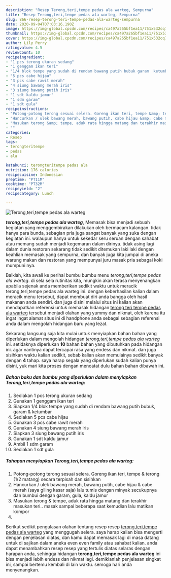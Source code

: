 ```yaml
---
description: "Resep Terong,teri,tempe pedas ala warteg, Sempurna"
title: "Resep Terong,teri,tempe pedas ala warteg, Sempurna"
slug: 866-resep-terong-teri-tempe-pedas-ala-warteg-sempurna
date: 2020-09-04T07:03:16.190Z
image: https://img-global.cpcdn.com/recipes/ca497a265bf1ea11/751x532cq70/terongteritempe-pedas-ala-warteg-foto-resep-utama.jpg
thumbnail: https://img-global.cpcdn.com/recipes/ca497a265bf1ea11/751x532cq70/terongteritempe-pedas-ala-warteg-foto-resep-utama.jpg
cover: https://img-global.cpcdn.com/recipes/ca497a265bf1ea11/751x532cq70/terongteritempe-pedas-ala-warteg-foto-resep-utama.jpg
author: Lily Perry
ratingvalue: 4.5
reviewcount: 10
recipeingredient:
- "1 pcs terong ukuran sedang"
- "1 genggam ikan teri"
- "1/4 blok tempe yang sudah di rendam bawang putih bubuk garam  ketumbar"
- "5 pcs cabe hijau"
- "3 pcs cabe rawit merah"
- "4 siung bawang merah iris"
- "3 siung bawang putih iris"
- "1 sdt kaldu jamur"
- "1 sdm garam"
- "1 sdt gula"
recipeinstructions:
- "Potong-potong terong sesuai selera. Goreng ikan teri, tempe &amp; terong (1/2 matang) secara terpisah dan sisihkan"
- "Hancurkan / ulek bawang merah, bawang putih, cabe hijau &amp; cabe merah (saya giling kasar saja) lalu tumis dengan minyak secukupnya dan bumbui dengan garam, gula, kaldu jamur"
- "Masukan terong &amp; tempe, aduk rata hingga matang dan terakhir masukan teri.. masak sampai beberapa saat kemudian lalu matikan kompor"
- ""
categories:
- Resep
tags:
- terongteritempe
- pedas
- ala

katakunci: terongteritempe pedas ala 
nutrition: 176 calories
recipecuisine: Indonesian
preptime: "PT11M"
cooktime: "PT32M"
recipeyield: "2"
recipecategory: Lunch

---
```



![Terong,teri,tempe pedas ala warteg](https://img-global.cpcdn.com/recipes/ca497a265bf1ea11/751x532cq70/terongteritempe-pedas-ala-warteg-foto-resep-utama.jpg)

<b><i>terong,teri,tempe pedas ala warteg</i></b>, Memasak bisa menjadi sebuah kegiatan yang menggembirakan dilakukan oleh bermacam kalangan. tidak hanya para bunda, sebagian pria juga sangat banyak yang suka dengan kegiatan ini. walaupun hanya untuk sekedar seru seruan dengan sahabat atau memang sudah menjadi kegemaran dalam dirinya. tidak asing lagi dalam dunia restoran sekarang tidak sedikit ditemukan laki laki dengan keahlian memasak yang sempurna, dan banyak juga kita jumpai di aneka warung makan dan restoran yang mempunyai juru masak pria sebagai koki mumpuni nya.



Baiklah, kita awali ke perihal bumbu bumbu menu <i>terong,teri,tempe pedas ala warteg</i>. di sela sela rutinitas kita, mungkin akan terasa menyenangkan apabila sejenak anda memberikan sedikit waktu untuk meracik terong,teri,tempe pedas ala warteg ini. dengan keberhasilan kalian dalam meracik menu tersebut, dapat membuat diri anda bangga oleh hasil makanan anda sendiri. dan juga disini melalui situs ini kalian akan mendapatkan referensi untuk memasak hidangan <u>terong,teri,tempe pedas ala warteg</u> tersebut menjadi olahan yang yummy dan nikmat, oleh karena itu ingat ingat alamat situs ini di handphone anda sebagai sebagian referensi anda dalam mengolah hidangan baru yang lezat.


Sekarang langsung saja kita mulai untuk menyiapkan bahan bahan yang diperlukan dalam mengolah hidangan <u><i>terong,teri,tempe pedas ala warteg</i></u> ini. setidaknya diperlukan <b>10</b> bahan bahan yang dibutuhkan pada hidangan ini. agar nantinya dapat tercapai rasa yang endess dan nikmat. dan juga sisihkan waktu kalian sedikit, sebab kalian akan memulainya sedikit banyak dengan <b>4</b> tahap. saya harap segala yang diperlukan sudah kalian punya disini, yuk mari kita proses dengan mencatat dulu bahan bahan dibawah ini.

<!--inarticleads1-->

##### Bahan baku dan bumbu yang diperlukan dalam menyiapkan Terong,teri,tempe pedas ala warteg:

1. Sediakan 1 pcs terong ukuran sedang
1. Gunakan 1 genggam ikan teri
1. Siapkan 1/4 blok tempe yang sudah di rendam bawang putih bubuk, garam &amp; ketumbar
1. Sediakan 5 pcs cabe hijau
1. Gunakan 3 pcs cabe rawit merah
1. Gunakan 4 siung bawang merah iris
1. Siapkan 3 siung bawang putih iris
1. Gunakan 1 sdt kaldu jamur
1. Ambil 1 sdm garam
1. Sediakan 1 sdt gula




<!--inarticleads2-->

##### Tahapan menyiapkan Terong,teri,tempe pedas ala warteg:

1. Potong-potong terong sesuai selera. Goreng ikan teri, tempe &amp; terong (1/2 matang) secara terpisah dan sisihkan
1. Hancurkan / ulek bawang merah, bawang putih, cabe hijau &amp; cabe merah (saya giling kasar saja) lalu tumis dengan minyak secukupnya dan bumbui dengan garam, gula, kaldu jamur
1. Masukan terong &amp; tempe, aduk rata hingga matang dan terakhir masukan teri.. masak sampai beberapa saat kemudian lalu matikan kompor
1. 




Berikut sedikit pengulasan olahan tentang resep resep <u>terong,teri,tempe pedas ala warteg</u> yang menggugah selera. saya harap kalian bisa mengerti dengan penjelasan diatas, dan kamu dapat memasak lagi di masa datang untuk di sajikan dalam aneka even even family atau sahabat kalian. anda dapat menambahkan resep resep yang tertulis diatas selaras dengan harapan anda, sehingga hidangan <b>terong,teri,tempe pedas ala warteg</b> ini bisa menjadi lebih endess dan nikmat lagi. demikianlah penjelasan singkat ini, sampai bertemu kembali di lain waktu. semoga hari anda menyenangkan.
